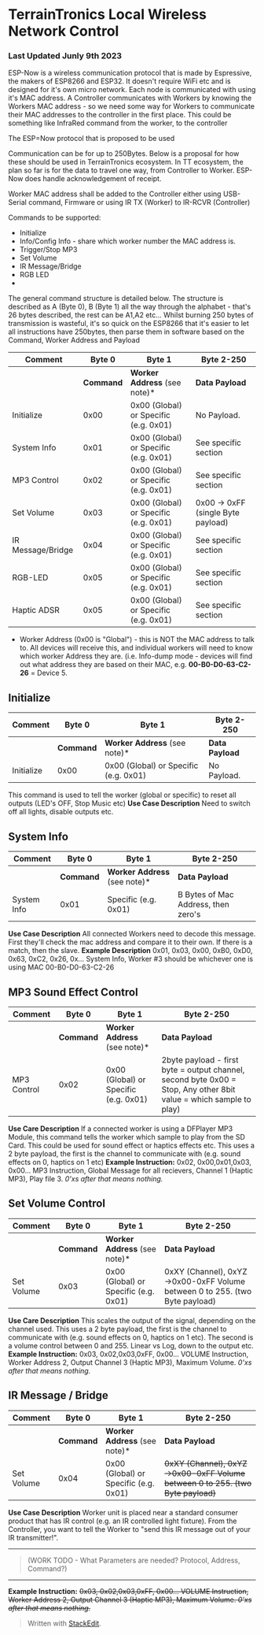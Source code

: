 # TerrainTronics Local Wireless Network Control
### Last Updated Junly 9th 2023

ESP-Now is a wireless communication protocol that is made by Espressive, the makers of ESP8266 and ESP32.
It doesn't require WiFi etc and is designed for it's own micro network.
Each node is communicated with using it's MAC address. A Controller communicates with Workers by knowing the Workers MAC address - so we need some way for Workers to communicate their MAC addresses to the controller in the first place. This could be something like InfraRed command from the worker, to the controller 

The ESP=Now protocol that is proposed to be used 

Communication can be for up to 250Bytes. Below is a proposal for how these should be used in TerrainTronics ecosystem. In TT ecosystem, the plan so far is for the data to travel one way, from Controller to Worker. ESP-Now does handle acknowledgement of receipt.

Worker MAC address shall be added to the Controller either using USB-Serial command, Firmware or using IR TX (Worker) to IR-RCVR (Controller) 

Commands to be supported:

- Initialize
- Info/Config Info - share which worker number the MAC address is.
- Trigger/Stop MP3
- Set Volume
- IR Message/Bridge
- RGB LED
- 

The general command structure is detailed below. The structure is described as A (Byte 0), B (Byte 1) all the way through the alphabet - that's 26 bytes described, the rest can be A1,A2 etc...
Whilst burning 250 bytes of transmission is wasteful, it's so quick on the ESP8266 that it's easier to let all instructions have 250bytes, then parse them in software based on the Command, Worker Address and Payload

| Comment | Byte 0 | Byte 1  |  Byte 2-250  | 
|--|--|--|--|
||  **Command** |**Worker Address** (see note)* |**Data Payload**  |
| Initialize| 0x00|0x00 (Global) or Specific (e.g. 0x01)| No Payload.
| System Info| 0x01|0x00 (Global) or Specific (e.g. 0x01)| See specific section
|MP3 Control|0x02|0x00 (Global) or Specific (e.g. 0x01)|See specific section|
| Set Volume| 0x03|0x00 (Global) or Specific (e.g. 0x01)| 0x00 -> 0xFF (single Byte payload)
| IR Message/Bridge| 0x04|0x00 (Global) or Specific (e.g. 0x01)| See specific section
| RGB-LED| 0x05|0x00 (Global) or Specific (e.g. 0x01)| See specific section
| Haptic ADSR| 0x05|0x00 (Global) or Specific (e.g. 0x01)| See specific section


* Worker Address (0x00 is "Global") - this is NOT the MAC address to talk to. All devices will receive this, and individual workers will need to know which worker Address they are. (i.e. Info-dump mode - devices will find out what address they are based on their MAC, e.g. **00-B0-D0-63-C2-26** = Device 5.


## Initialize

| Comment | Byte 0 | Byte 1  |  Byte 2-250  | 
|--|--|--|--|
||  **Command** |**Worker Address** (see note)* |**Data Payload**  |
| Initialize| 0x00|0x00 (Global) or Specific (e.g. 0x01)| No Payload.

This command is used to tell the worker (global or specific) to reset all outputs (LED's OFF, Stop Music etc)
**Use Case Description** Need to switch off all lights, disable outputs etc.

## System Info

| Comment | Byte 0 | Byte 1  |  Byte 2-250  | 
|--|--|--|--|
||  **Command** |**Worker Address** (see note)* |**Data Payload**  |
| System Info| 0x01|Specific (e.g. 0x01)| B Bytes of Mac Address, then zero's

**Use Case Description** All connected Workers need to decode this message. First they'll check the mac address and compare it to their own. If there is a match, then the slave.
**Example Description** 0x01, 0x03, 0x00, 0xB0, 0xD0, 0x63, 0xC2, 0x26, 0x...
System Info, Worker #3 should be whichever one is using MAC 00-B0-D0-63-C2-26

## MP3 Sound Effect Control

| Comment | Byte 0 | Byte 1  |  Byte 2-250  | 
|--|--|--|--|
||  **Command** |**Worker Address** (see note)* |**Data Payload**  |
|MP3 Control|0x02|0x00 (Global) or Specific (e.g. 0x01)| 2byte payload - first byte = output channel, second byte 0x00 = Stop, Any other 8bit value = which sample to play)|

**Use Care Description** If a connected worker is using a DFPlayer MP3 Module, this command tells the worker which sample to play from the SD Card. This could be used for sound effect or haptics effects etc. 
This uses a 2 byte payload, the first is the channel to communicate with (e.g. sound effects on 0, haptics on 1 etc)
**Example Instruction:** 0x02, 0x00,0x01,0x03, 0x00...
MP3 Instruction, Global Message for all recievers, Channel 1 (Haptic MP3), Play file 3. 
*0'xs after that means nothing.*

## Set Volume Control

| Comment | Byte 0 | Byte 1  |  Byte 2-250  | 
|--|--|--|--|
||  **Command** |**Worker Address** (see note)* |**Data Payload**  |
| Set Volume| 0x03|0x00 (Global) or Specific (e.g. 0x01)| 0xXY (Channel), 0xYZ ->0x00-0xFF Volume between 0 to 255. (two Byte payload)

**Use Care Description** This scales the output of the signal, depending on the channel used. This uses a 2 byte payload, the first is the channel to communicate with (e.g. sound effects on 0, haptics on 1 etc). The second is a volume control between 0 and 255. Linear vs Log, down to the output etc.
**Example Instruction:** 0x03, 0x02,0x03,0xFF, 0x00...
VOLUME Instruction, Worker Address 2, Output Channel 3 (Haptic MP3), Maximum Volume. 
*0'xs after that means nothing.*


## IR Message / Bridge

| Comment | Byte 0 | Byte 1  |  Byte 2-250  | 
|--|--|--|--|
||  **Command** |**Worker Address** (see note)* |**Data Payload**  |
| Set Volume| 0x04|0x00 (Global) or Specific (e.g. 0x01)| ~~0xXY (Channel), 0xYZ ->0x00-0xFF Volume between 0 to 255. (two Byte payload)~~

**Use Case Description** Worker unit is placed near a standard consumer product that has IR control (e.g. an IR controlled light fixture). From the Controller, you want to tell the Worker to "send this IR message out of your IR transmitter!".
***

> (WORK TODO -  What Parameters are needed? Protocol, Address, Command?)

***
**Example Instruction:** ~~0x03, 0x02,0x03,0xFF, 0x00...
VOLUME Instruction, Worker Address 2, Output Channel 3 (Haptic MP3), Maximum Volume. 
*0'xs after that means nothing.*~~



> Written with [StackEdit](https://stackedit.io/).
